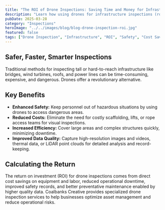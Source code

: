 ```yaml
---
title: "The ROI of Drone Inspections: Saving Time and Money for Infrastructure Projects"
description: "Learn how using drones for infrastructure inspections (roofs, bridges, power lines) enhances safety, reduces costs, and improves data quality."
pubDate: 2025-03-28
category: "Inspections"
heroImage: "../../images/blog/blog-drone-inspection-roi.jpg"
featured: false
tags: ["Drone Inspection", "Infrastructure", "ROI", "Safety", "Cost Savings", "Asset Management"]
---
```


## Safer, Faster, Smarter Inspections

Traditional methods for inspecting tall or hard-to-reach infrastructure like bridges, wind turbines, roofs, and power lines can be time-consuming, expensive, and dangerous. Drones offer a revolutionary alternative.

## Key Benefits

*   **Enhanced Safety:** Keep personnel out of hazardous situations by using drones to access dangerous areas.
*   **Reduced Costs:** Eliminate the need for costly scaffolding, lifts, or rope access teams for visual inspections.
*   **Increased Efficiency:** Cover large areas and complex structures quickly, minimizing downtime.
*   **Improved Data Quality:** Capture high-resolution images and videos, thermal data, or LiDAR point clouds for detailed analysis and record-keeping.

## Calculating the Return

The return on investment (ROI) for drone inspections comes from direct cost savings on equipment and labor, reduced operational downtime, improved safety records, and better preventative maintenance enabled by higher quality data. Coalbanks Creative provides specialized drone inspection services to help businesses optimize asset management and reduce operational risks.
